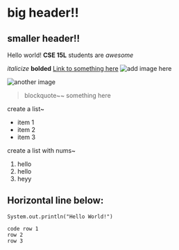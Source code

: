 # big header!!
## smaller header!!

Hello world!
**CSE 15L**  students are *awesome*

*italicize*
**bolded**
[Link to something here](https://www.youtube.com/)
![add image here](https://scontent.xx.fbcdn.net/v/t1.15752-9/277895843_371339571392280_7126185324265341514_n.png?_nc_cat=101&ccb=1-5&_nc_sid=aee45a&_nc_ohc=053IFlwbM5cAX8LcXSi&_nc_ad=z-m&_nc_cid=0&_nc_ht=scontent.xx&oh=03_AVKDrw-0zQCVF2jNQoarpGIlkooyvUgVY5RzXAwTPG0-OA&oe=6275628D)

![another image](https://scontent.xx.fbcdn.net/v/t1.15752-9/259502046_868454117115751_3352650607741416557_n.png?_nc_cat=103&ccb=1-5&_nc_sid=aee45a&_nc_ohc=y79rl6t0riwAX-gqurM&_nc_ad=z-m&_nc_cid=0&_nc_ht=scontent.xx&oh=03_AVLR_hrc51GzvMoiyxwYPorssqyEnlBw4eFybnC1f0pPSQ&oe=627517D2)


> blockquote~~ something here


create a list~
* item 1
* item 2
* item 3


create a list with nums~
1. hello
2. hello
3. heyy

Horizontal line below:
---
`System.out.println("Hello World!")`

```
code row 1
row 2
row 3
```
